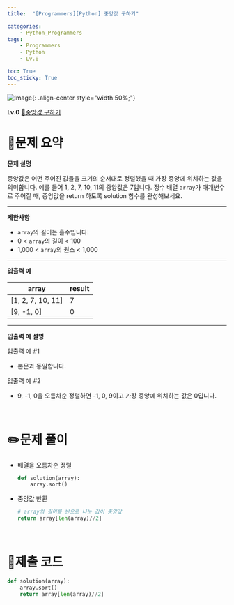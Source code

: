 ```yaml
---
title:  "[Programmers][Python] 중앙값 구하기"

categories: 
    - Python_Programmers
tags: 
    - Programmers
    - Python
    - Lv.0

toc: True
toc_sticky: True
---
```

![Image](https://github.com/user-attachments/assets/61171657-416b-4bc4-a74a-f29ecd4b43b5){: .align-center style="width:50%;"}

**Lv.0**
[🔗중앙값 구하기](https://school.programmers.co.kr/learn/courses/30/lessons/120811)

# 📝문제 요약
**문제 설명**

중앙값은 어떤 주어진 값들을 크기의 순서대로 정렬했을 때 가장 중앙에 위치하는 값을 의미합니다. 예를 들어 1, 2, 7, 10, 11의 중앙값은 7입니다. 정수 배열 `array`가 매개변수로 주어질 때, 중앙값을 return 하도록 solution 함수를 완성해보세요.

---

**제한사항**

- `array`의 길이는 홀수입니다.
- 0 < `array`의 길이 < 100
- 1,000 < `array`의 원소 < 1,000

---

**입출력 예**

| array | result |
| --- | --- |
| [1, 2, 7, 10, 11] | 7 |
| [9, -1, 0] | 0 |

---

**입출력 예 설명**

입출력 예 #1

- 본문과 동일합니다.

입출력 예 #2

- 9, -1, 0을 오름차순 정렬하면 -1, 0, 9이고 가장 중앙에 위치하는 값은 0입니다.


<br>

# ✏️문제 풀이
- 배열을 오름차순 정렬
    
    ```python
    def solution(array):
        array.sort()
    ```
    
- 중앙값 반환
    
    ```python
    # array의 길이를 반으로 나눈 값이 중앙값
    return array[len(array)//2]
    ```

<br>

# 💯제출 코드
```python
def solution(array):
    array.sort()
    return array[len(array)//2]
```